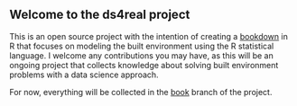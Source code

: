 ## Welcome to the ds4real project

This is an open source project with the intention of creating a [bookdown](https://www.bookdown.org) in R that focuses on modeling the built environment using the R statistical language.  I welcome any contributions you may have, as this will be an ongoing project that collects knowledge about solving built environment problems with a data science approach.

For now, everything will be collected in the [book](https://github.com/EconGeo/ds4real/tree/book) branch of the project.
